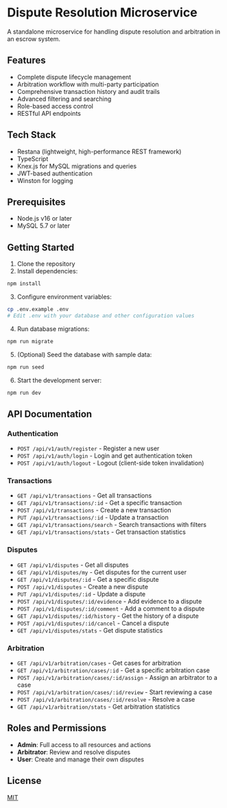 # Dispute Resolution Microservice

A standalone microservice for handling dispute resolution and arbitration in an escrow system.

## Features

- Complete dispute lifecycle management
- Arbitration workflow with multi-party participation
- Comprehensive transaction history and audit trails
- Advanced filtering and searching
- Role-based access control
- RESTful API endpoints

## Tech Stack

- Restana (lightweight, high-performance REST framework)
- TypeScript
- Knex.js for MySQL migrations and queries
- JWT-based authentication
- Winston for logging

## Prerequisites

- Node.js v16 or later
- MySQL 5.7 or later

## Getting Started

1. Clone the repository
2. Install dependencies:

```bash
npm install
```

3. Configure environment variables:

```bash
cp .env.example .env
# Edit .env with your database and other configuration values
```

4. Run database migrations:

```bash
npm run migrate
```

5. (Optional) Seed the database with sample data:

```bash
npm run seed
```

6. Start the development server:

```bash
npm run dev
```

## API Documentation

### Authentication

- `POST /api/v1/auth/register` - Register a new user
- `POST /api/v1/auth/login` - Login and get authentication token
- `POST /api/v1/auth/logout` - Logout (client-side token invalidation)

### Transactions

- `GET /api/v1/transactions` - Get all transactions
- `GET /api/v1/transactions/:id` - Get a specific transaction
- `POST /api/v1/transactions` - Create a new transaction
- `PUT /api/v1/transactions/:id` - Update a transaction
- `GET /api/v1/transactions/search` - Search transactions with filters
- `GET /api/v1/transactions/stats` - Get transaction statistics

### Disputes

- `GET /api/v1/disputes` - Get all disputes
- `GET /api/v1/disputes/my` - Get disputes for the current user
- `GET /api/v1/disputes/:id` - Get a specific dispute
- `POST /api/v1/disputes` - Create a new dispute
- `PUT /api/v1/disputes/:id` - Update a dispute
- `POST /api/v1/disputes/:id/evidence` - Add evidence to a dispute
- `POST /api/v1/disputes/:id/comment` - Add a comment to a dispute
- `GET /api/v1/disputes/:id/history` - Get the history of a dispute
- `POST /api/v1/disputes/:id/cancel` - Cancel a dispute
- `GET /api/v1/disputes/stats` - Get dispute statistics

### Arbitration

- `GET /api/v1/arbitration/cases` - Get cases for arbitration
- `GET /api/v1/arbitration/cases/:id` - Get a specific arbitration case
- `POST /api/v1/arbitration/cases/:id/assign` - Assign an arbitrator to a case
- `POST /api/v1/arbitration/cases/:id/review` - Start reviewing a case
- `POST /api/v1/arbitration/cases/:id/resolve` - Resolve a case
- `GET /api/v1/arbitration/stats` - Get arbitration statistics

## Roles and Permissions

- **Admin**: Full access to all resources and actions
- **Arbitrator**: Review and resolve disputes
- **User**: Create and manage their own disputes

## License

[MIT](LICENSE)